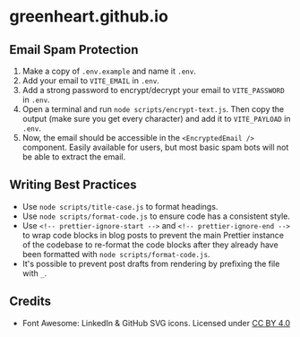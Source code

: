 # greenheart.github.io

## Email Spam Protection

1. Make a copy of `.env.example` and name it `.env`.
2. Add your email to `VITE_EMAIL` in `.env`.
3. Add a strong password to encrypt/decrypt your email to `VITE_PASSWORD` in `.env`.
4. Open a terminal and run `node scripts/encrypt-text.js`. Then copy the output (make sure you get every character) and add it to `VITE_PAYLOAD` in `.env`.
5. Now, the email should be accessible in the `<EncryptedEmail />` component. Easily available for users, but most basic spam bots will not be able to extract the email.

## Writing Best Practices

- Use `node scripts/title-case.js` to format headings.
- Use `node scripts/format-code.js` to ensure code has a consistent style.
- Use `<!-- prettier-ignore-start -->` and `<!-- prettier-ignore-end -->` to wrap code blocks in blog posts to prevent the main Prettier instance of the codebase to re-format the code blocks after they already have been formatted with `node scripts/format-code.js`.
- It's possible to prevent post drafts from rendering by prefixing the file with `_`.

## Credits

-   Font Awesome: LinkedIn & GitHub SVG icons. Licensed under [CC BY 4.0](https://fontawesome.com/license)